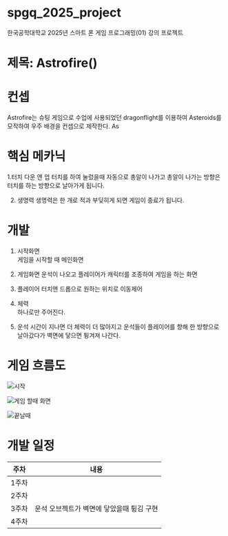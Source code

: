 # spgq_2025_project

 한국공학대학교 2025년 스마트 폰 게임 프로그래밍(01) 강의 프로젝트
 
# 제목: Astrofire()

# 컨셉

Astrofire는 슈팅 게임으로 수업에 사용되었던 dragonflight를 이용하여 Asteroids를 모작하여 우주 배경을 컨셉으로 제작한다.
As

# 핵심 메카닉

1.터치 다운 앤 업
터치를 하여 눌렀을때 자동으로 총알이 나가고 총알이 나가는 방향은 터치를 하는 방향으로 날아가게 됩니다.
 
2. 생명력
생명력은 한 개로 적과 부딪히게 되면 게임이 종료가 됩니다.

# 개발
1. 시작화면  
   게임을 시작할 때 메인화면

2. 게임화면
   운석이 나오고 플레이어가 캐릭터를 조종하여 게임을 하는 화면

3. 플레이어
   터치앤 드롭으로 원하는 위치로 이동제어

4. 체력  
   하나로만 주어진다.

5. 운석
   시간이 지나면 더 체력이 더 많아지고 운석들이 플레이어를 향해 한 방향으로 날아갔다가 벽면에 닿으면 튕겨져 나간다.



# 게임 흐름도

![시작](https://github.com/user-attachments/assets/9d1b966a-c4f8-415f-b63b-404e4b7d8a4d)


![게임 할때 화면](https://github.com/user-attachments/assets/b45f8226-4c2d-4adf-b9ab-9ecf3ff5402e)


![끝날때](https://github.com/user-attachments/assets/8c20f9cb-6962-4f22-9801-3fee0316d528)

# 개발 일정


|주차|내용|
|------|---|
|1주차||기획및 개발에 필요한 리소스 확보|
|2주차||캐릭터의 상하좌우로 움직일 수 있게 구현|
|3주차|운석 오브젝트가 벽면에 닿았을때 튕김 구현|
|4주차||게임시작 scene과 종료 구현 및 발표 동영상 제출|



